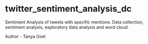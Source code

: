 # twitter_sentiment_analysis_dc

Sentiment Analysis of tweets with specific mentions. Data collection, sentiment analysis, exploratory data analysis and word cloud.

Author - Tanya Goel

